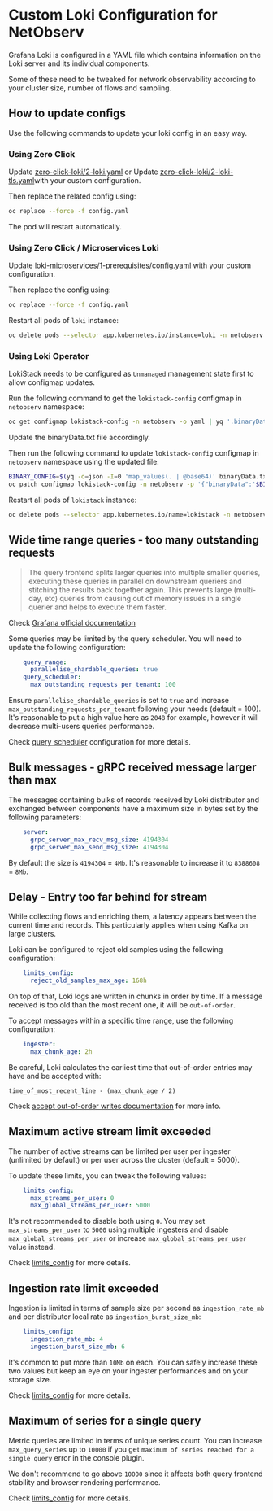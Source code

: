 # Custom Loki Configuration for NetObserv

Grafana Loki is configured in a YAML file which contains information on the Loki server and its individual components.

Some of these need to be tweaked for network observability according to your cluster size, number of flows and sampling.

## How to update configs

Use the following commands to update your loki config in an easy way.

### Using Zero Click

Update [zero-click-loki/2-loki.yaml](./examples/zero-click-loki/2-loki.yaml) or Update [zero-click-loki/2-loki-tls.yaml](./examples/zero-click-loki/2-loki-tls.yaml)with your custom configuration.

Then replace the related config using:
```bash
oc replace --force -f config.yaml
```

The pod will restart automatically.

### Using Zero Click / Microservices Loki

Update [loki-microservices/1-prerequisites/config.yaml](./examples/loki-microservices/1-prerequisites/config.yaml) with your custom configuration.

Then replace the config using:
```bash
oc replace --force -f config.yaml
```

Restart all pods of `loki` instance:
```bash
oc delete pods --selector app.kubernetes.io/instance=loki -n netobserv
```

### Using Loki Operator

LokiStack needs to be configured as `Unmanaged` management state first to allow configmap updates.

Run the following command to get the `lokistack-config` configmap in `netobserv` namespace:
```bash
oc get configmap lokistack-config -n netobserv -o yaml | yq '.binaryData | map_values(. | @base64d)' > binaryData.txt
```

Update the binaryData.txt file accordingly.

Then run the following command to update `lokistack-config` configmap in `netobserv` namespace using the updated file:
```bash
BINARY_CONFIG=$(yq -o=json -I=0 'map_values(. | @base64)' binaryData.txt) && echo $BINARY_CONFIG
oc patch configmap lokistack-config -n netobserv -p '{"binaryData":'$BINARY_CONFIG'}'
```

Restart all pods of `lokistack` instance:
```bash
oc delete pods --selector app.kubernetes.io/name=lokistack -n netobserv
```

## Wide time range queries - too many outstanding requests

> The query frontend splits larger queries into multiple smaller queries, executing these queries in parallel on downstream queriers and stitching the results back together again. This prevents large (multi-day, etc) queries from causing out of memory issues in a single querier and helps to execute them faster.

Check [Grafana official documentation](https://grafana.com/docs/loki/latest/fundamentals/architecture/components/#splitting)

Some queries may be limited by the query scheduler. You will need to update the following configuration:

```yaml
    query_range:
      parallelise_shardable_queries: true
    query_scheduler:
      max_outstanding_requests_per_tenant: 100 
```

Ensure `parallelise_shardable_queries` is set to `true` and increase `max_outstanding_requests_per_tenant` following your needs (default = 100). It's reasonable to put a high value here as `2048` for example, however it will decrease multi-users queries performance. 

Check [query_scheduler](https://grafana.com/docs/loki/latest/configuration/#query_scheduler) configuration for more details.

## Bulk messages - gRPC received message larger than max

The messages containing bulks of records received by Loki distributor and exchanged between components have a maximum size in bytes set by the following parameters: 

```yaml
    server:
      grpc_server_max_recv_msg_size: 4194304
      grpc_server_max_send_msg_size: 4194304 
```

By default the size is `4194304` = `4Mb`. It's reasonable to increase it to `8388608` = `8Mb`.

## Delay - Entry too far behind for stream

While collecting flows and enriching them, a latency appears between the current time and records. This particularly applies when using Kafka on large clusters.

Loki can be configured to reject old samples using the following configuration:

```yaml
    limits_config:
      reject_old_samples_max_age: 168h
```

On top of that, Loki logs are written in chunks in order by time. If a message received is too old than the most recent one, it will be `out-of-order`.

To accept messages within a specific time range, use the following configuration:

```yaml
    ingester:
      max_chunk_age: 2h
```

Be careful, Loki calculates the earliest time that out-of-order entries may have and be accepted with:
```
time_of_most_recent_line - (max_chunk_age / 2)
```

Check [accept out-of-order writes documentation](https://grafana.com/docs/loki/latest/configuration/#accept-out-of-order-writes) for more info.

## Maximum active stream limit exceeded

The number of active streams can be limited per user per ingester (unlimited by default) or per user across the cluster (default = 5000).

To update these limits, you can tweak the following values:

```yaml
    limits_config:
      max_streams_per_user: 0
      max_global_streams_per_user: 5000
```

It's not recommended to disable both using `0`. You may set `max_streams_per_user` to `5000` using multiple ingesters and disable `max_global_streams_per_user` or increase `max_global_streams_per_user` value instead.

Check [limits_config](https://grafana.com/docs/loki/latest/configuration/#limits_config) for more details.

## Ingestion rate limit exceeded

Ingestion is limited in terms of sample size per second as `ingestion_rate_mb` and per distributor local rate as `ingestion_burst_size_mb`:

```yaml
    limits_config:
      ingestion_rate_mb: 4
      ingestion_burst_size_mb: 6
```

It's common to put more than `10Mb` on each. You can safely increase these two values but keep an eye on your ingester performances and on your storage size.

Check [limits_config](https://grafana.com/docs/loki/latest/configuration/#limits_config) for more details.

## Maximum of series for a single query

Metric queries are limited in terms of unique series count. You can increase `max_query_series` up to `10000` if you get `maximum of series reached for a single query` error in the console plugin.

We don't recommend to go above `10000` since it affects both query frontend stability and browser rendering performance. 

Check [limits_config](https://grafana.com/docs/loki/latest/configuration/#limits_config) for more details.
